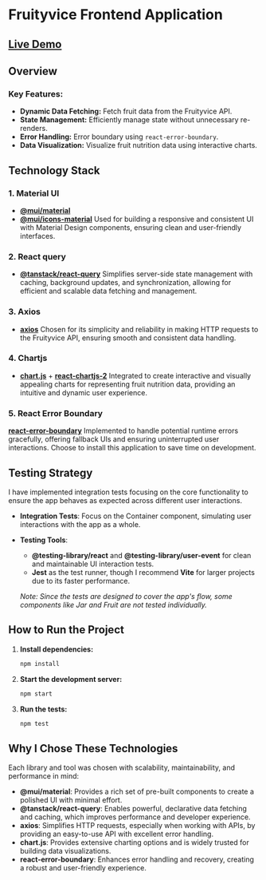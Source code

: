 # Fruityvice Frontend Application

## [Live Demo](https://fruityvice-test.vercel.app/)

## Overview

### Key Features:
- **Dynamic Data Fetching:** Fetch fruit data from the Fruityvice API.
- **State Management:** Efficiently manage state without unnecessary re-renders.
- **Error Handling:** Error boundary using `react-error-boundary`.
- **Data Visualization:** Visualize fruit nutrition data using interactive charts.

## Technology Stack

### 1. Material UI
- [**@mui/material**](https://mui.com/material-ui/getting-started/overview/)
- [**@mui/icons-material**](https://mui.com/material-ui/material-icons/)
Used for building a responsive and consistent UI with Material Design components, ensuring clean and user-friendly interfaces.

### 2. React query
- [**@tanstack/react-query**](https://tanstack.com/query/v4)
Simplifies server-side state management with caching, background updates, and synchronization, allowing for efficient and scalable data fetching and management.

### 3. Axios
- [**axios**](https://axios-http.com/)
Chosen for its simplicity and reliability in making HTTP requests to the Fruityvice API, ensuring smooth and consistent data handling.

### 4. Chartjs
- [**chart.js**](https://www.chartjs.org/) + [**react-chartjs-2**](https://react-chartjs-2.js.org/)
Integrated to create interactive and visually appealing charts for representing fruit nutrition data, providing an intuitive and dynamic user experience.

### 5. React Error Boundary
[**react-error-boundary**](https://github.com/bvaughn/react-error-boundary)
Implemented to handle potential runtime errors gracefully, offering fallback UIs and ensuring uninterrupted user interactions. Choose to install this application to save time on development.

## Testing Strategy
I have implemented integration tests focusing on the core functionality to ensure the app behaves as expected across different user interactions.

- **Integration Tests**: Focus on the Container component, simulating user interactions with the app as a whole.
- **Testing Tools**: 
  - **@testing-library/react** and **@testing-library/user-event** for clean and maintainable UI interaction tests.
  - **Jest** as the test runner, though I recommend **Vite** for larger projects due to its faster performance.
  
  _Note: Since the tests are designed to cover the app's flow, some components like Jar and Fruit are not tested individually._

## How to Run the Project

1. **Install dependencies:**
   ```bash
   npm install
   ```
2. **Start the development server:**
   ```bash
   npm start
   ```

3. **Run the tests:**
   ```bash
   npm test
   ```

## Why I Chose These Technologies

Each library and tool was chosen with scalability, maintainability, and performance in mind:

- **@mui/material**: Provides a rich set of pre-built components to create a polished UI with minimal effort.
- **@tanstack/react-query**: Enables powerful, declarative data fetching and caching, which improves performance and developer experience.
- **axios**: Simplifies HTTP requests, especially when working with APIs, by providing an easy-to-use API with excellent error handling.
- **chart.js**: Provides extensive charting options and is widely trusted for building data visualizations.
- **react-error-boundary**: Enhances error handling and recovery, creating a robust and user-friendly experience.
